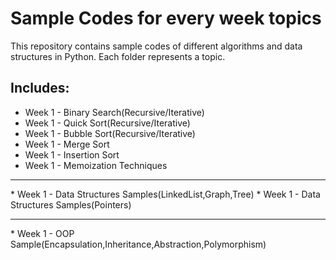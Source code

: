 # Sample Codes for every week topics

This repository contains sample codes of different algorithms and data structures in Python. Each folder represents a topic.

## Includes:
* Week 1 - Binary Search(Recursive/Iterative)
* Week 1 - Quick Sort(Recursive/Iterative)
* Week 1 - Bubble Sort(Recursive/Iterative)
* Week 1 - Merge Sort
* Week 1 - Insertion Sort
* Week 1 - Memoization Techniques
 <hr>
* Week 1 - Data Structures Samples(LinkedList,Graph,Tree)
* Week 1 - Data Structures Samples(Pointers)
 <hr>
* Week 1 - OOP Sample(Encapsulation,Inheritance,Abstraction,Polymorphism)
